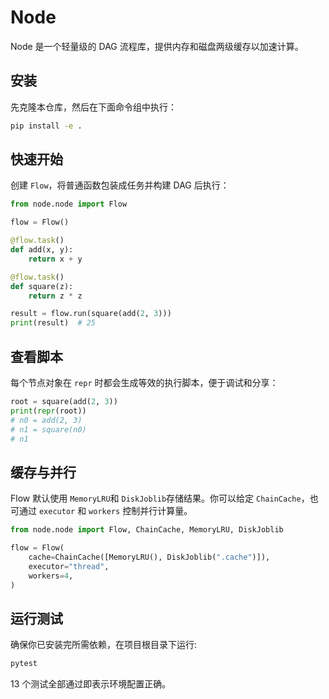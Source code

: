 # Node

Node 是一个轻量级的 DAG 流程库，提供内存和磁盘两级缓存以加速计算。

## 安装

先克隆本仓库，然后在下面命令组中执行：

```bash
pip install -e .
```

## 快速开始

创建 `Flow`，将普通函数包装成任务并构建 DAG 后执行：

```python
from node.node import Flow

flow = Flow()

@flow.task()
def add(x, y):
    return x + y

@flow.task()
def square(z):
    return z * z

result = flow.run(square(add(2, 3)))
print(result)  # 25
```

## 查看脚本

每个节点对象在 `repr` 时都会生成等效的执行脚本，便于调试和分享：

```python
root = square(add(2, 3))
print(repr(root))
# n0 = add(2, 3)
# n1 = square(n0)
# n1
```

## 缓存与并行

Flow 默认使用 `MemoryLRU`和 `DiskJoblib`存储结果。你可以给定 `ChainCache`，也可通过 `executor` 和 `workers` 控制并行计算量。

```python
from node.node import Flow, ChainCache, MemoryLRU, DiskJoblib

flow = Flow(
    cache=ChainCache([MemoryLRU(), DiskJoblib(".cache")]),
    executor="thread",
    workers=4,
)
```

## 运行测试

确保你已安装完所需依赖，在项目根目录下运行:

```bash
pytest
```
13 个测试全部通过即表示环境配置正确。
